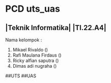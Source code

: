 # PCD uts_uas

|Teknik Informatika|
|TI.22.A4|
------------------------
Nama kelompok :
1. Mikael Rivaldo ()
2. Rafi Maulana Firdaus ()
3. Ricky alfian saputra ()
4. Dimas adi nugraha ()

##UTS
##UAS
